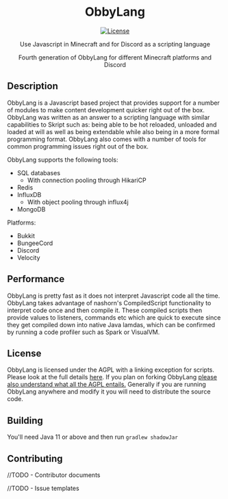 <div align="center">
<h1>ObbyLang</h1>

[![License](https://img.shields.io/badge/license-AGPL%20with%20linking%20exception-blue)](https://github.com/ClubObsidian/ObbyLang/blob/master/LICENSE)

Use Javascript in Minecraft and for Discord as a scripting language

Fourth generation of ObbyLang for different Minecraft platforms and Discord
</div>

## Description

ObbyLang is a Javascript based project that provides support for a number of modules to make content development quicker right out of the box. ObbyLang was written as an answer to a scripting language with similar capabilities to Skript such as: being able to be hot reloaded, unloaded and loaded at will as well as being extendable while also being in a more formal programming format. ObbyLang also comes with a number of tools for common programming issues right out of the box.

ObbyLang supports the following tools:
* SQL databases
  * With connection pooling through HikariCP
* Redis
* InfluxDB
  * With object pooling through influx4j
* MongoDB

Platforms:
* Bukkit
* BungeeCord
* Discord
* Velocity

## Performance

ObbyLang is pretty fast as it does not interpret Javascript code all the time. ObbyLang takes advantage of nashorn's CompiledScript functionality to interpret code once and then compile it. These compiled scripts then provide values to listeners, commands etc which are quick to execute since they get compiled down into native Java lamdas, which can be confirmed by running a code profiler such as Spark or VisualVM.

## License

ObbyLang is licensed under the AGPL with a linking exception for scripts. Please look at the full details [here](https://github.com/ClubObsidian/ObbyLang/blob/master/LICENSE#L664-L669). 
If you plan on forking ObbyLang [please also understand what all the AGPL entails.](https://tldrlegal.com/license/gnu-affero-general-public-license-v3-(agpl-3.0)) Generally if you are running ObbyLang anywhere and modify it you will need to distribute the source code.

## Building

You'll need Java 11 or above and then run `gradlew shadowJar`

## Contributing

//TODO - Contributor documents

//TODO - Issue templates
